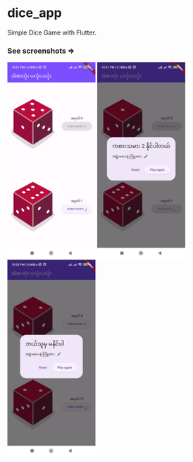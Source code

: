# dice_app

Simple Dice Game with Flutter.

### See screenshots =>
<img src="demo/pic-3.jpg" alt="Preview Image" width="200">

<img src="demo/pic-2.jpg" alt="Preview Image" width="200">

<img src="demo/pic-4.jpg" alt="Preview Image" width="200">

